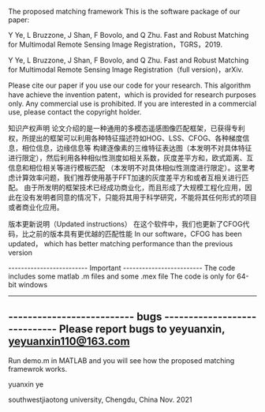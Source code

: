 The proposed matching framework
This is the software package of our paper:

Y Ye, L Bruzzone, J Shan, F Bovolo, and Q Zhu. Fast and Robust Matching for Multimodal Remote Sensing Image Registration，TGRS，2019.

Y Ye, L Bruzzone, J Shan, F Bovolo, and Q Zhu. Fast and Robust Matching for Multimodal Remote Sensing Image Registration（full version)，arXiv.

Please cite our paper if you use our code for your research. 
This  algorithm have achieve the invention patent，which  is provided for research purposes only. Any commercial
use is prohibited. If you are interested in a commercial use, please 
contact the copyright holder. 

知识产权声明
  论文介绍的是一种通用的多模态遥感图像匹配框架，已获得专利权，所提出的框架可以利用各种特征描述符如HOG、LSS、CFOG、各种梯度信息，相位信息，边缘信息等
构建逐像素的三维特征表达图（本发明不对具体特征进行限定），然后利用各种相似性测度如相关系数，灰度差平方和，欧式距离、互信息和相位相关等进行模板匹配
（本发明不对具体相似性测度进行限定）。这里考虑计算效率问题，我们推荐使用基于FFT加速的灰度差平方和或者互相关进行匹配。
由于所发明的框架技术已经成功商业化，而且形成了大规模工程化应用，因此在没有发明者同意的情况下，只能将其用于科学研究，不能将其任何形式的项目或者商业化应用。

版本更新说明（Updated instructions）
  在这个软件中，我们也更新了CFOG代码，比之前的版本具有更优越的匹配性能
  In our software，CFOG has been updated， which has better matching performance than the previous version


 
------------------------- Important -------------------------
The code includes some matlab .m files and some .mex file  The code is only for 64-bit windows 

-------------------------------------------------------------

-------------------------- bugs -----------------------------
Please report bugs to yeyuanxin, yeyuanxin110@163.com
------------------------------


Run demo.m in MATLAB and you will see how the proposed matching framewrok works.


yuanxin ye

southwestjiaotong university, Chengdu, China
Nov. 2021
